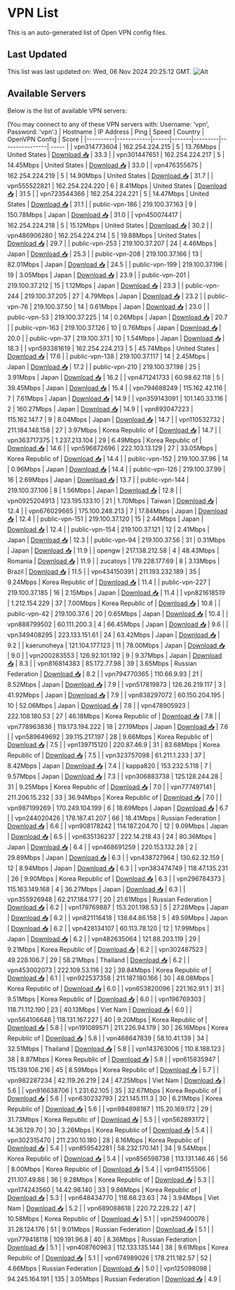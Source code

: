 # VPN List

This is an auto-generated list of Open VPN config files.

## Last Updated

This list was last updated on: Wed, 06 Nov 2024 20:25:12 GMT.
![Alt](https://repobeats.axiom.co/api/embed/186b98318ef1479477931607c1ad7d823f12451f.svg "Repobeats analytics image")

## Available Servers

Below is the list of available VPN servers:

(You may connect to any of these VPN servers with: Username: 'vpn', Password: 'vpn'.)
| Hostname | IP Address | Ping | Speed | Country | OpenVPN Config | Score |
|----------|------------|------|-------|---------|----------------| ----- |
| vpn314773604 | 162.254.224.215 | 5 | 13.76Mbps | United States | [Download 📥](./configs/server_0_US.ovpn) | 33.3 |
| vpn301447651 | 162.254.224.217 | 5 | 14.45Mbps | United States | [Download 📥](./configs/server_1_US.ovpn) | 33.0 |
| vpn476355675 | 162.254.224.219 | 5 | 14.90Mbps | United States | [Download 📥](./configs/server_2_US.ovpn) | 31.7 |
| vpn555522821 | 162.254.224.220 | 6 | 8.41Mbps | United States | [Download 📥](./configs/server_3_US.ovpn) | 31.5 |
| vpn723544366 | 162.254.224.221 | 5 | 14.47Mbps | United States | [Download 📥](./configs/server_4_US.ovpn) | 31.1 |
| public-vpn-186 | 219.100.37.163 | 9 | 150.78Mbps | Japan | [Download 📥](./configs/server_5_JP.ovpn) | 31.0 |
| vpn450074417 | 162.254.224.218 | 5 | 15.12Mbps | United States | [Download 📥](./configs/server_6_US.ovpn) | 30.2 |
| vpn486906280 | 162.254.224.214 | 5 | 19.88Mbps | United States | [Download 📥](./configs/server_7_US.ovpn) | 29.7 |
| public-vpn-253 | 219.100.37.207 | 24 | 4.46Mbps | Japan | [Download 📥](./configs/server_8_JP.ovpn) | 25.3 |
| public-vpn-208 | 219.100.37.166 | 13 | 82.01Mbps | Japan | [Download 📥](./configs/server_9_JP.ovpn) | 24.5 |
| public-vpn-199 | 219.100.37.196 | 19 | 3.05Mbps | Japan | [Download 📥](./configs/server_10_JP.ovpn) | 23.9 |
| public-vpn-201 | 219.100.37.212 | 15 | 1.12Mbps | Japan | [Download 📥](./configs/server_11_JP.ovpn) | 23.3 |
| public-vpn-244 | 219.100.37.205 | 27 | 4.79Mbps | Japan | [Download 📥](./configs/server_12_JP.ovpn) | 23.2 |
| public-vpn-76 | 219.100.37.50 | 14 | 0.61Mbps | Japan | [Download 📥](./configs/server_13_JP.ovpn) | 23.0 |
| public-vpn-53 | 219.100.37.225 | 14 | 0.26Mbps | Japan | [Download 📥](./configs/server_14_JP.ovpn) | 20.7 |
| public-vpn-163 | 219.100.37.126 | 10 | 0.76Mbps | Japan | [Download 📥](./configs/server_15_JP.ovpn) | 20.0 |
| public-vpn-37 | 219.100.37.1 | 10 | 1.54Mbps | Japan | [Download 📥](./configs/server_16_JP.ovpn) | 18.3 |
| vpn593381619 | 162.254.224.213 | 5 | 45.74Mbps | United States | [Download 📥](./configs/server_17_US.ovpn) | 17.6 |
| public-vpn-138 | 219.100.37.117 | 14 | 2.45Mbps | Japan | [Download 📥](./configs/server_18_JP.ovpn) | 17.2 |
| public-vpn-210 | 219.100.37.198 | 25 | 3.91Mbps | Japan | [Download 📥](./configs/server_19_JP.ovpn) | 16.2 |
| vpn471241733 | 60.98.62.118 | 5 | 39.45Mbps | Japan | [Download 📥](./configs/server_20_JP.ovpn) | 15.4 |
| vpn794688249 | 115.162.42.116 | 7 | 7.61Mbps | Japan | [Download 📥](./configs/server_21_JP.ovpn) | 14.9 |
| vpn359143091 | 101.140.33.116 | 2 | 160.27Mbps | Japan | [Download 📥](./configs/server_22_JP.ovpn) | 14.9 |
| vpn893047223 | 115.162.147.7 | 9 | 8.04Mbps | Japan | [Download 📥](./configs/server_23_JP.ovpn) | 14.7 |
| vpn110532732 | 211.184.148.158 | 27 | 3.97Mbps | Korea Republic of | [Download 📥](./configs/server_24_KR.ovpn) | 14.7 |
| vpn363717375 | 1.237.213.104 | 29 | 6.49Mbps | Korea Republic of | [Download 📥](./configs/server_25_KR.ovpn) | 14.6 |
| vpn596872696 | 222.103.13.129 | 27 | 33.05Mbps | Korea Republic of | [Download 📥](./configs/server_26_KR.ovpn) | 14.4 |
| public-vpn-152 | 219.100.37.96 | 14 | 0.96Mbps | Japan | [Download 📥](./configs/server_27_JP.ovpn) | 14.4 |
| public-vpn-126 | 219.100.37.99 | 16 | 2.69Mbps | Japan | [Download 📥](./configs/server_28_JP.ovpn) | 13.7 |
| public-vpn-144 | 219.100.37.106 | 8 | 1.56Mbps | Japan | [Download 📥](./configs/server_29_JP.ovpn) | 12.8 |
| vpn0925204913 | 123.195.133.10 | 21 | 1.70Mbps | Taiwan | [Download 📥](./configs/server_30_TW.ovpn) | 12.4 |
| vpn676029665 | 175.100.248.213 | 7 | 17.84Mbps | Japan | [Download 📥](./configs/server_31_JP.ovpn) | 12.4 |
| public-vpn-151 | 219.100.37.120 | 15 | 2.44Mbps | Japan | [Download 📥](./configs/server_32_JP.ovpn) | 12.4 |
| public-vpn-154 | 219.100.37.121 | 12 | 2.41Mbps | Japan | [Download 📥](./configs/server_33_JP.ovpn) | 12.3 |
| public-vpn-94 | 219.100.37.56 | 31 | 0.31Mbps | Japan | [Download 📥](./configs/server_34_JP.ovpn) | 11.9 |
| opengw | 217.138.212.58 | 4 | 48.43Mbps | Romania | [Download 📥](./configs/server_35_RO.ovpn) | 11.9 |
| zucatoys | 179.228.177.69 | 8 | 3.13Mbps | Brazil | [Download 📥](./configs/server_36_BR.ovpn) | 11.5 |
| vpn434150391 | 211.193.232.189 | 35 | 9.24Mbps | Korea Republic of | [Download 📥](./configs/server_37_KR.ovpn) | 11.4 |
| public-vpn-227 | 219.100.37.185 | 16 | 2.15Mbps | Japan | [Download 📥](./configs/server_38_JP.ovpn) | 11.4 |
| vpn821618519 | 1.212.154.229 | 37 | 7.00Mbps | Korea Republic of | [Download 📥](./configs/server_39_KR.ovpn) | 10.8 |
| public-vpn-42 | 219.100.37.6 | 20 | 0.65Mbps | Japan | [Download 📥](./configs/server_40_JP.ovpn) | 10.4 |
| vpn888799502 | 60.111.200.3 | 4 | 66.45Mbps | Japan | [Download 📥](./configs/server_41_JP.ovpn) | 9.6 |
| vpn349408295 | 223.133.151.61 | 24 | 63.42Mbps | Japan | [Download 📥](./configs/server_42_JP.ovpn) | 9.2 |
| kaerunoheya | 121.104.177.123 | 11 | 78.00Mbps | Japan | [Download 📥](./configs/server_43_JP.ovpn) | 9.0 |
| vpn200283553 | 126.92.101.192 | 9 | 9.37Mbps | Japan | [Download 📥](./configs/server_44_JP.ovpn) | 8.3 |
| vpn816814383 | 85.172.77.98 | 39 | 3.65Mbps | Russian Federation | [Download 📥](./configs/server_45_RU.ovpn) | 8.2 |
| vpn794770365 | 110.66.9.93 | 21 | 8.52Mbps | Japan | [Download 📥](./configs/server_46_JP.ovpn) | 7.9 |
| vpn517819873 | 126.26.219.117 | 3 | 41.92Mbps | Japan | [Download 📥](./configs/server_47_JP.ovpn) | 7.9 |
| vpn838297072 | 60.150.204.195 | 10 | 52.06Mbps | Japan | [Download 📥](./configs/server_48_JP.ovpn) | 7.8 |
| vpn478905923 | 222.108.180.53 | 27 | 46.18Mbps | Korea Republic of | [Download 📥](./configs/server_49_KR.ovpn) | 7.8 |
| vpn778963836 | 119.173.194.222 | 18 | 27.19Mbps | Japan | [Download 📥](./configs/server_50_JP.ovpn) | 7.6 |
| vpn589649692 | 39.115.217.197 | 28 | 9.66Mbps | Korea Republic of | [Download 📥](./configs/server_51_KR.ovpn) | 7.5 |
| vpn139715120 | 220.87.46.9 | 31 | 83.68Mbps | Korea Republic of | [Download 📥](./configs/server_52_KR.ovpn) | 7.5 |
| vpn323757098 | 61.211.1.233 | 37 | 8.42Mbps | Japan | [Download 📥](./configs/server_53_JP.ovpn) | 7.4 |
| kappa820 | 153.232.5.118 | 7 | 9.57Mbps | Japan | [Download 📥](./configs/server_54_JP.ovpn) | 7.3 |
| vpn306883738 | 125.128.244.28 | 31 | 9.25Mbps | Korea Republic of | [Download 📥](./configs/server_55_KR.ovpn) | 7.0 |
| vpn777497141 | 211.206.15.232 | 33 | 36.94Mbps | Korea Republic of | [Download 📥](./configs/server_56_KR.ovpn) | 7.0 |
| vpn987199269 | 170.249.104.199 | 6 | 18.69Mbps | Japan | [Download 📥](./configs/server_57_JP.ovpn) | 6.7 |
| vpn244020426 | 178.187.41.207 | 66 | 18.41Mbps | Russian Federation | [Download 📥](./configs/server_58_RU.ovpn) | 6.6 |
| vpn908178242 | 114.187.204.70 | 12 | 9.09Mbps | Japan | [Download 📥](./configs/server_59_JP.ovpn) | 6.5 |
| vpn635136237 | 222.14.218.43 | 24 | 80.36Mbps | Japan | [Download 📥](./configs/server_60_JP.ovpn) | 6.4 |
| vpn468691259 | 220.153.132.28 | 2 | 29.89Mbps | Japan | [Download 📥](./configs/server_61_JP.ovpn) | 6.3 |
| vpn438727964 | 130.62.32.159 | 12 | 8.94Mbps | Japan | [Download 📥](./configs/server_62_JP.ovpn) | 6.3 |
| vpn383474749 | 118.47.135.231 | 26 | 9.90Mbps | Korea Republic of | [Download 📥](./configs/server_63_KR.ovpn) | 6.3 |
| vpn296784373 | 115.163.149.168 | 4 | 36.27Mbps | Japan | [Download 📥](./configs/server_64_JP.ovpn) | 6.3 |
| vpn355926948 | 62.217.184.177 | 20 | 21.61Mbps | Russian Federation | [Download 📥](./configs/server_65_RU.ovpn) | 6.2 |
| vpn179769887 | 153.201.198.53 | 5 | 27.28Mbps | Japan | [Download 📥](./configs/server_66_JP.ovpn) | 6.2 |
| vpn821116418 | 138.64.86.158 | 5 | 49.59Mbps | Japan | [Download 📥](./configs/server_67_JP.ovpn) | 6.2 |
| vpn428134107 | 60.113.78.120 | 12 | 17.99Mbps | Japan | [Download 📥](./configs/server_68_JP.ovpn) | 6.2 |
| vpn482635064 | 121.88.203.119 | 29 | 9.21Mbps | Korea Republic of | [Download 📥](./configs/server_69_KR.ovpn) | 6.2 |
| vpn302487523 | 49.228.106.7 | 29 | 58.21Mbps | Thailand | [Download 📥](./configs/server_70_TH.ovpn) | 6.2 |
| vpn453002073 | 222.109.53.116 | 32 | 39.84Mbps | Korea Republic of | [Download 📥](./configs/server_71_KR.ovpn) | 6.1 |
| vpn922537358 | 211.187.180.166 | 30 | 48.08Mbps | Korea Republic of | [Download 📥](./configs/server_72_KR.ovpn) | 6.0 |
| vpn653820096 | 221.162.91.1 | 31 | 9.51Mbps | Korea Republic of | [Download 📥](./configs/server_73_KR.ovpn) | 6.0 |
| vpn196769303 | 118.71.112.190 | 23 | 40.13Mbps | Viet Nam | [Download 📥](./configs/server_74_VN.ovpn) | 6.0 |
| vpn564106646 | 118.131.167.227 | 40 | 9.20Mbps | Korea Republic of | [Download 📥](./configs/server_75_KR.ovpn) | 5.8 |
| vpn191089571 | 211.226.94.179 | 30 | 26.16Mbps | Korea Republic of | [Download 📥](./configs/server_76_KR.ovpn) | 5.8 |
| vpn468647839 | 58.10.41.139 | 34 | 32.51Mbps | Thailand | [Download 📥](./configs/server_77_TH.ovpn) | 5.8 |
| vpn143763006 | 110.8.188.123 | 38 | 8.87Mbps | Korea Republic of | [Download 📥](./configs/server_78_KR.ovpn) | 5.8 |
| vpn615835947 | 115.139.106.216 | 45 | 8.59Mbps | Korea Republic of | [Download 📥](./configs/server_79_KR.ovpn) | 5.7 |
| vpn982287234 | 42.119.26.219 | 24 | 47.25Mbps | Viet Nam | [Download 📥](./configs/server_80_VN.ovpn) | 5.6 |
| vpn916638706 | 1.231.62.105 | 35 | 32.67Mbps | Korea Republic of | [Download 📥](./configs/server_81_KR.ovpn) | 5.6 |
| vpn630232793 | 221.145.111.3 | 30 | 6.21Mbps | Korea Republic of | [Download 📥](./configs/server_82_KR.ovpn) | 5.6 |
| vpn984898187 | 115.20.169.172 | 29 | 31.73Mbps | Korea Republic of | [Download 📥](./configs/server_83_KR.ovpn) | 5.5 |
| vpn562893172 | 14.36.129.70 | 30 | 3.26Mbps | Korea Republic of | [Download 📥](./configs/server_84_KR.ovpn) | 5.4 |
| vpn302315470 | 211.230.10.180 | 28 | 8.16Mbps | Korea Republic of | [Download 📥](./configs/server_85_KR.ovpn) | 5.4 |
| vpn859542281 | 58.232.170.141 | 34 | 9.54Mbps | Korea Republic of | [Download 📥](./configs/server_86_KR.ovpn) | 5.4 |
| vpn856598738 | 113.131.146.46 | 56 | 8.00Mbps | Korea Republic of | [Download 📥](./configs/server_87_KR.ovpn) | 5.4 |
| vpn941155506 | 211.107.49.86 | 36 | 9.28Mbps | Korea Republic of | [Download 📥](./configs/server_88_KR.ovpn) | 5.3 |
| vpn174243560 | 14.42.98.140 | 33 | 9.86Mbps | Korea Republic of | [Download 📥](./configs/server_89_KR.ovpn) | 5.3 |
| vpn648434770 | 118.68.23.63 | 74 | 3.94Mbps | Viet Nam | [Download 📥](./configs/server_90_VN.ovpn) | 5.2 |
| vpn689088618 | 220.72.228.22 | 47 | 10.58Mbps | Korea Republic of | [Download 📥](./configs/server_91_KR.ovpn) | 5.1 |
| vpn259400076 | 31.28.124.176 | 51 | 9.01Mbps | Russian Federation | [Download 📥](./configs/server_92_RU.ovpn) | 5.1 |
| vpn779418118 | 109.191.96.8 | 40 | 8.36Mbps | Russian Federation | [Download 📥](./configs/server_93_RU.ovpn) | 5.1 |
| vpn408760963 | 112.133.135.144 | 38 | 9.61Mbps | Korea Republic of | [Download 📥](./configs/server_94_KR.ovpn) | 5.1 |
| vpn674989026 | 178.211.182.57 | 52 | 4.66Mbps | Russian Federation | [Download 📥](./configs/server_95_RU.ovpn) | 5.0 |
| vpn125098098 | 94.245.164.191 | 135 | 3.05Mbps | Russian Federation | [Download 📥](./configs/server_96_RU.ovpn) | 4.9 |
